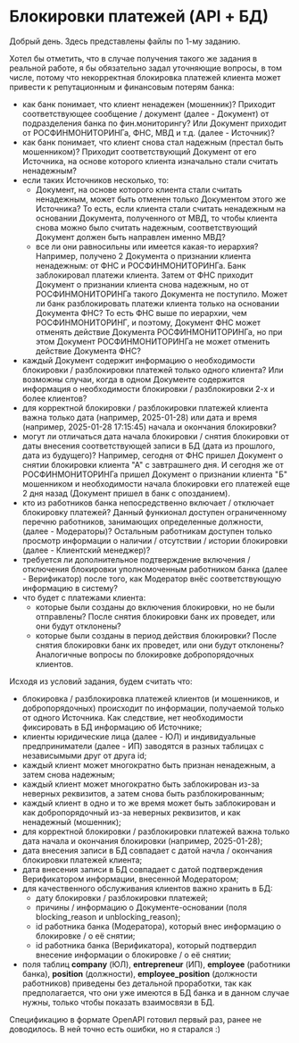 # Блокировки платежей (API + БД)

Добрый день. Здесь представлены файлы по 1-му заданию.

Хотел бы отметить, что в случае получения такого же задания в реальной работе, я бы обязательно задал уточняющие вопросы, в том числе, потому что некорректная блокировка платежей клиента может привести к репутационным и финансовым потерям банка:
- как банк понимает, что клиент ненадежен (мошенник)? Приходит соответствующее сообщение / документ (далее - Документ) от подразделения банка по фин.мониторингу? Или Документ приходит от РОСФИНМОНИТОРИНГа, ФНС, МВД и т.д. (далее - Источник)?
- как банк понимает, что клиент снова стал надежным (престал быть мошенником)? Приходит соответствующий Документ от его Источника, на основе которого клиента изначально стали считать ненадежным?
- если таких Источников несколько, то:
    - Документ, на основе которого клиента стали считать ненадежным, может быть отменен только Документом этого же Источника? То есть, если клиента стали считать ненадежным на основании Документа, полученного от МВД, то чтобы клиента снова можно было считать надежным, соответствующий Документ должен быть направлен именно МВД? 
    - все ли они равносильны или имеется какая-то иерархия? Например, получено 2 Документа о признании клиента ненадежным: от ФНС и РОСФИНМОНИТОРИНГа. Банк заблокировал платежи клиента. Затем от ФНС приходит Документ о признании клиента снова надежным, но от РОСФИНМОНИТОРИНГа такого Документа не поступило. Может ли банк разблокировать платежи клиента только на основании Документа ФНС? То есть ФНС выше по иерархии, чем РОСФИНМОНИТОРИНГ, и поэтому, Документ ФНС может отменять действие Документа РОСФИНМОНИТОРИНГа, но при этом Документ РОСФИНМОНИТОРИНГа не может отменить действие Документа ФНС?
- каждый Документ содержит информацию о необходимости блокировки / разблокировки платежей только одного клиента? Или возможны случаи, когда в одном Документе содержится информация о необходимости блокировки / разблокировки 2-х и более клиентов?
- для корректной блокировки / разблокировки платежей клиента важна только дата (например, 2025-01-28) или дата и время (например, 2025-01-28 17:15:45) начала и окончания блокировки?
- могут ли отличаться дата начала блокировки / снятия блокировки от даты внесения соответствующей записи в БД (дата из прошлого, дата из будущего)? Например, сегодня от ФНС пришел Документ о снятии блокировки клиента "А" с завтрашнего дня. И сегодня же от РОСФИНМОНИТОРИНГа пришел Документ о признании клиента "Б" мошенником и необходимости начала блокировки его платежей еще 2 дня назад (Документ пришел в банк с опозданием).  
- кто из работников банка непосредственно включает / отключает блокировку платежей? Данный функионал доступен ограниченному перечню работников, занимающих определенные должности, (далее - Модераторы)? Остальным работникам доступен только просмотр информации о наличии / отсутствии / истории блокировки (далее - Клиентский менеджер)?
- требуется ли дополнительное подтверждение включения / отключения блокировки уполномоченным работником банка (далее - Верификатор) после того, как Модератор внёс соответствующую информацию в систему?
- что будет с платежами клиента:
    - которые были созданы до включения блокировки, но не были отправлены? После снятия блокировки банк их проведет, или они будут отклонены?
    - которые были созданы в период действия блокировки? После снятия блокировки банк их проведет, или они будут отклонены?
Аналогичные вопросы по блокировке добропорядочных клиентов.

Исходя из условий задания, будем считать что:
- блокировка / разблокировка платежей клиентов (и мошенников, и добропорядочных) происходит по информации, получаемой только от одного Источника. Как следствие, нет необходимости фиксировать в БД информацию об Источнике;
- клиенты юридические лица (далее - ЮЛ) и индивидуальные предприниматели (далее - ИП) заводятся в разных таблицах с независымыми друг от друга id;
- каждый клиент может многократно быть признан ненадежным, а затем снова надежным;
- каждый клиент может многократно быть заблокирован из-за неверных реквизитов, а затем снова быть разблокированным;
- каждый клиент в одно и то же время может быть заблокирован и как добропорядочный из-за неверных реквизитов, и как ненадежный (мошенник);
- для корректной блокировки / разблокировки платежей важна только дата начала и окончания блокировки (например, 2025-01-28);
- дата внесения записи в БД совпадает с датой начла / окончания блокировки платежей клиента;
- дата внесения записи в БД совпадает с датой подтверждения Верификатором информации, внесенной Модератором;
- для качественного обслуживания клиентов важно хранить в БД:
    - дату блокировки / разблокировки платежей;
    - причины / информацию о Документе-основании (поля blocking_reason и unblocking_reason);
    - id работника банка (Модератора), который внес информацию о блокировке / о её снятии;
    - id работника банка (Верификатора), который подтвердил внесение информации о блокировке / о её снятии;
- поля таблиц **company** (ЮЛ), **entrepreneur** (ИП), **employee** (работники банка), **position** (должности), **employee_position** (должности работников) приведены без детальной проработки, так как предполагается, что они уже имеются в БД банка и в данном случае нужны, только чтобы показать взаимосвязи в БД.

Cпецификацию в формате OpenAPI готовил первый раз, ранее не доводилось. В ней точно есть ошибки, но я старался :)
